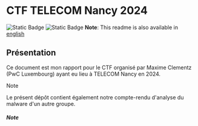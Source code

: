 # CTF TELECOM Nancy 2024


![Static Badge](https://img.shields.io/badge/Télécom-Projet_scolaire-purple)
![Static Badge](https://img.shields.io/badge/Networking?logo=network)
**Note**: This readme is also available in [english](nolink)

## Présentation

Ce document est mon rapport pour le CTF organisé par Maxime Clementz (PwC Luxembourg) ayant eu lieu à TELECOM Nancy en 2024.

> [!NOTE]  
> 


Le présent dépôt contient également notre compte-rendu d'analyse du malware d'un autre groupe.

##### Note
```
